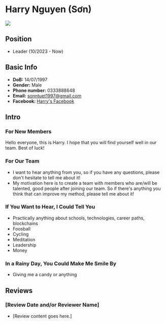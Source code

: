 # Harry Nguyen (Sơn)

![](https://avatars.githubusercontent.com/u/33181397)

## Position

- Leader (10/2023 - Now)

## Basic Info

- **DoB:** 14/07/1997
- **Gender:** Male
- **Phone number:** 0333888648
- **Email:** sonntuet1997@gmail.com
- **Facebook:** [Harry's Facebook](https://www.facebook.com/profile.php?id=100061975344119)

## Intro

### For New Members

Hello everyone, this is Harry. I hope that you will find yourself well in our team. Best of luck!

### For Our Team

- I want to hear anything from you, so if you have any questions, please don't hesitate to tell me about it!
- My motivation here is to create a team with members who are/will be talented, good people after joining our team. So
  if there's anything you think that can improve my method, please tell me about it!

### If You Want to Hear, I Could Tell You

- Practically anything about schools, technologies, career paths, blockchains
- Foosball
- Cycling
- Meditation
- Leadership
- Money

### In a Rainy Day, You Could Make Me Smile By

- Giving me a candy or anything

## Reviews

### [Review Date and/or Reviewer Name]

- [Review content goes here.]

